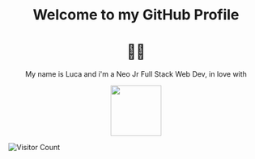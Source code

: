 <h1 align= center>Welcome to my GitHub Profile</h1>
<h1 align= center>👨‍💻</h1>

<p align=center>My name is Luca and i'm a Neo Jr Full Stack Web Dev, in love with </p>
<p align=center><img src="https://upload.wikimedia.org/wikipedia/commons/thumb/9/95/Vue.js_Logo_2.svg/1024px-Vue.js_Logo_2.svg.png" width="100"> </p>

![Visitor Count](https://profile-counter.glitch.me/Ljnce/count.svg)
